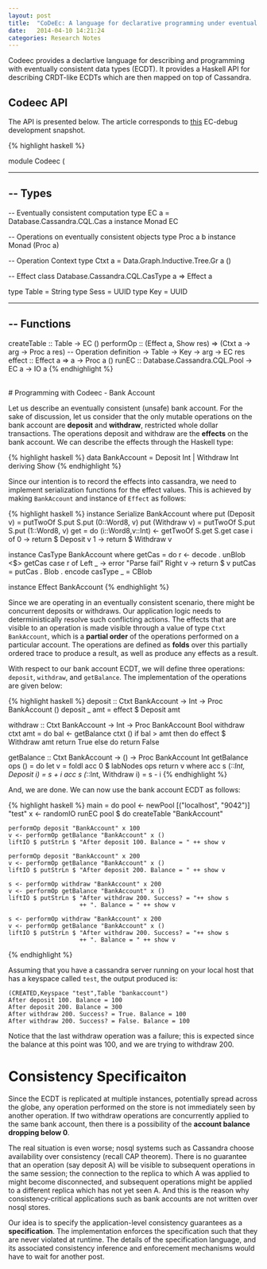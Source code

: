 ```yaml
---
layout: post
title:  "CoDeEc: A language for declarative programming under eventual consistency"
date:   2014-04-10 14:21:24
categories: Research Notes
---
```


Codeec provides a declartive language for describing and programming with
eventually consistent data types (ECDT). It provides a Haskell API for
describing CRDT-like ECDTs which are then mapped on top of Cassandra.

## Codeec API

The API is presented below. The article corresponds to [this][github-snapshot]
EC-debug development snapshot.

{% highlight haskell %}

module Codeec (

-------------------------------------------------
-- Types
-------------------------------------------------

-- Eventually consistent computation
type EC a = Database.Cassandra.CQL.Cas a
instance Monad EC

-- Operations on eventually consistent objects
type Proc a b
instance Monad (Proc a)

-- Operation Context
type Ctxt a = Data.Graph.Inductive.Tree.Gr a ()

-- Effect
class Database.Cassandra.CQL.CasType a => Effect a

type Table = String
type Sess  = UUID
type Key   = UUID

-------------------------------------------------
-- Functions
-------------------------------------------------

createTable :: Table -> EC ()
performOp   :: (Effect a, Show res)
            => (Ctxt a -> arg -> Proc a res) -- Operation definition
			-> Table
			-> Key
			-> arg
			-> EC res
effect      :: Effect a => a -> Proc a ()
runEC       :: Database.Cassandra.CQL.Pool -> EC a -> IO a
{% endhighlight %}

</br>
# Programming with Codeec - Bank Account

Let us describe an eventually consistent (unsafe) bank account. For the sake of
discussion, let us consider that the only mutable operations on the bank
account are **deposit** and **withdraw**, restricted whole dollar transactions. The
operations deposit and withdraw are the **effects** on the bank account. We can
describe the effects through the Haskell type:

{% highlight haskell %}
data BankAccount = Deposit Int | Withdraw Int deriving Show
{% endhighlight %}

Since our intention is to record the effects into cassandra, we need to
implement serialization functions for the effect values. This is achieved by
making `BankAccount` and instance of `Effect` as follows:

{% highlight haskell %}
instance Serialize BankAccount where
  put (Deposit v) = putTwoOf S.put S.put (0::Word8, v)
  put (Withdraw v) = putTwoOf S.put S.put (1::Word8, v)
  get = do
    (i::Word8,v::Int) <- getTwoOf S.get S.get
    case i of
      0 -> return $ Deposit v
      1 -> return $ Withdraw v

instance CasType BankAccount where
  getCas = do
    r <- decode . unBlob <$> getCas
    case r of
      Left _ -> error "Parse fail"
      Right v -> return $ v
  putCas = putCas . Blob . encode
  casType _ = CBlob

instance Effect BankAccount
{% endhighlight %}

Since we are operating in an eventually consistent scenario, there might be
concurrent deposits or withdraws. Our application logic needs to
deterministically resolve such conflicting actions. The effects that are
visible to an operation is made visible through a value of type `Ctxt
BankAccount`, which is a **partial order** of the operations performed on a
particular account. The operations are defined as **folds** over this partially
ordered trace to produce a result, as well as produce any effects as a result.

With respect to our bank account ECDT, we will define three operations:
`deposit`, `withdraw`, and `getBalance`. The implementation of the operations
are given below:

{% highlight haskell %}
deposit :: Ctxt BankAccount -> Int -> Proc BankAccount ()
deposit _ amt = effect $ Deposit amt

withdraw :: Ctxt BankAccount -> Int -> Proc BankAccount Bool
withdraw ctxt amt = do
  bal <- getBalance ctxt ()
  if bal > amt
  then do
    effect $ Withdraw amt
    return True
  else do
    return False

getBalance :: Ctxt BankAccount -> () -> Proc BankAccount Int
getBalance ops () = do
  let v = foldl acc 0 $ labNodes ops
  return v
  where
    acc s (_::Int, Deposit i) = s + i
    acc s (_::Int, Withdraw i) = s - i
{% endhighlight %}

And, we are done. We can now use the bank account ECDT as follows:

{% highlight haskell %}
main = do
  pool <- newPool [("localhost", "9042")] "test"
  x <- randomIO
  runEC pool $ do
    createTable "BankAccount"

    performOp deposit "BankAccount" x 100
    v <- performOp getBalance "BankAccount" x ()
    liftIO $ putStrLn $ "After deposit 100. Balance = " ++ show v

    performOp deposit "BankAccount" x 200
    v <- performOp getBalance "BankAccount" x ()
    liftIO $ putStrLn $ "After deposit 200. Balance = " ++ show v

    s <- performOp withdraw "BankAccount" x 200
    v <- performOp getBalance "BankAccount" x ()
    liftIO $ putStrLn $ "After withdraw 200. Success? = "++ show s
						++ ". Balance = " ++ show v

    s <- performOp withdraw "BankAccount" x 200
    v <- performOp getBalance "BankAccount" x ()
    liftIO $ putStrLn $ "After withdraw 200. Success? = "++ show s
						++ ". Balance = " ++ show v
{% endhighlight %}

Assuming that you have a cassandra server running on your local host that has a
keyspace called `test`, the output produced is:

	(CREATED,Keyspace "test",Table "bankaccount")
	After deposit 100. Balance = 100
	After deposit 200. Balance = 300
	After withdraw 200. Success? = True. Balance = 100
	After withdraw 200. Success? = False. Balance = 100

Notice that the last withdraw operation was a failure; this is expected since
the balance at this point was 100, and we are trying to withdraw 200.

# Consistency Specificaiton

Since the ECDT is replicated at multiple instances, potentially spread across
the globe, any operation performed on the store is not immediately seen by
another operation. If two withdraw operations are concurrently applied to the
same bank account, then there is a possibility of the **account balance dropping
below 0**.

The real situation is even worse; nosql systems such as Cassandra choose
availability over consistency (recall CAP theorem). There is no
guarantee that an operation (say deposit A) will be visible to subsequent
operations in the same session; the connection to the replica to which A was
applied to might become disconnected, and subsequent operations might be
applied to a different replica which has not yet seen A. And this is the reason
why consistency-critical applications such as bank accounts are not written
over nosql stores.

Our idea is to specify the application-level consistency guarantees as a
**specification**. The implementation enforces the specification such that they
are never violated at runtime. The details of the specification language, and
its associated consistency inference and enforecement mechanisms would have to
wait for another post.

[github-snapshot]: https://github.com/kayceesrk/ec-debug/tree/1d412bdee900d525cd5af80ce914d8310c9a6467
